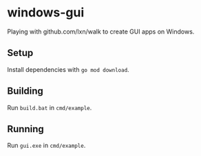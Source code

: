 # windows-gui

Playing with github.com/lxn/walk to create GUI apps on Windows.

## Setup

Install dependencies with `go mod download`.

## Building

Run `build.bat` in `cmd/example`.

## Running

Run `gui.exe` in `cmd/example`.